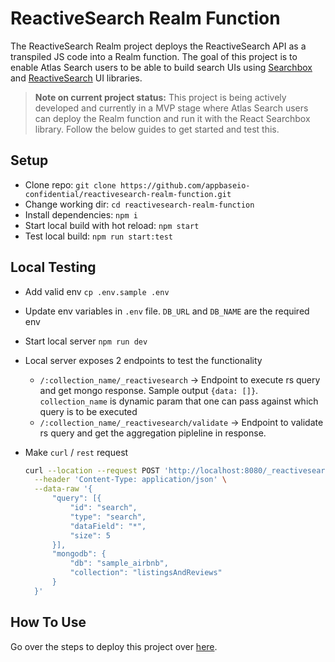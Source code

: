 # ReactiveSearch Realm Function


The ReactiveSearch Realm project deploys the ReactiveSearch API as a transpiled JS code into a Realm function. The goal of this project is to enable Atlas Search users to be able to build search UIs using [Searchbox](https://opensource.appbase.io/searchbox) and [ReactiveSearch](https://opensource.appbase.io/reactivesearch) UI libraries.

> **Note on current project status:** This project is being actively developed and currently in a MVP stage where Atlas Search users can deploy the Realm function and run it with the React Searchbox library. Follow the below guides to get started and test this.

## Setup

- Clone repo: `git clone https://github.com/appbaseio-confidential/reactivesearch-realm-function.git`
- Change working dir: `cd reactivesearch-realm-function`
- Install dependencies: `npm i`
- Start local build with hot reload: `npm start`
- Test local build: `npm run start:test`

## Local Testing

- Add valid env `cp .env.sample .env`
- Update env variables in `.env` file. `DB_URL` and `DB_NAME` are the required env
- Start local server `npm run dev`
- Local server exposes 2 endpoints to test the functionality
  - `/:collection_name/_reactivesearch` -> Endpoint to execute rs query and get mongo response. Sample output `{data: []}`. `collection_name` is dynamic param that one can pass against which query is to be executed
  - `/:collection_name/_reactivesearch/validate` -> Endpoint to validate rs query and get the aggregation pipleline in response.
- Make `curl` / `rest` request

  ```sh
  curl --location --request POST 'http://localhost:8080/_reactivesearch' \
    --header 'Content-Type: application/json' \
    --data-raw '{
        "query": [{
            "id": "search",
            "type": "search",
            "dataField": "*",
            "size": 5
        }],
        "mongodb": {
            "db": "sample_airbnb",
            "collection": "listingsAndReviews"
        }
    }'
  ```

## How To Use

Go over the steps to deploy this project over [here](docs/deploy.md).
